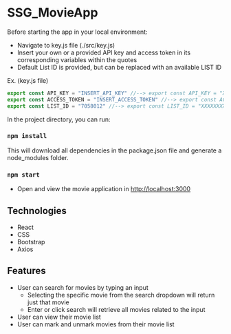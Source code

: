 # SSG_MovieApp

Before starting the app in your local environment: 
* Navigate to key.js file (./src/key.js) 
* Insert your own or a provided API key and access token in its corresponding 
  variables within the quotes
* Default List ID is provided, but can be replaced with an available LIST ID

Ex. (key.js file)
```javascript
export const API_KEY = "INSERT_API_KEY" //--> export const API_KEY = "XXXXXXXX"
export const ACCESS_TOKEN = "INSERT_ACCESS_TOKEN" //--> export const ACCESS_TOKEN = "XXXXXXXX"
export const LIST_ID = "7058012" //--> export const LIST_ID = "XXXXXXXX"
```

In the project directory, you can run:

###  `npm install` 

This will download all dependencies in the package.json file and generate a 
node_modules folder.

### `npm start`

* Open and view the movie application in [http://localhost:3000](http://localhost:3000) 

## Technologies
* React
* CSS
* Bootstrap
* Axios

## Features
* User can search for movies by typing an input
  * Selecting the specific movie from the search dropdown will return just that movie
  * Enter or click search will retrieve all movies related to the input
* User can view their movie list 
* User can mark and unmark movies from their movie list 

